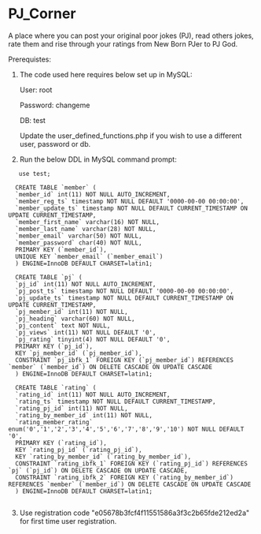 # PJ_Corner
A place where you can post your original poor jokes (PJ), read others jokes, rate them and rise through your ratings from New Born PJer to PJ God.

Prerequistes:

1) The code used here requires below set up in MySQL:  

   User: root
   
   Password: changeme
   
   DB: test
   
   Update the user_defined_functions.php if you wish to use a different user, password or db.
   
2) Run the below DDL in MySQL command prompt:

```
   use test;
   
  CREATE TABLE `member` (
  `member_id` int(11) NOT NULL AUTO_INCREMENT,
  `member_reg_ts` timestamp NOT NULL DEFAULT '0000-00-00 00:00:00',
  `member_update_ts` timestamp NOT NULL DEFAULT CURRENT_TIMESTAMP ON UPDATE CURRENT_TIMESTAMP,
  `member_first_name` varchar(16) NOT NULL,
  `member_last_name` varchar(28) NOT NULL,
  `member_email` varchar(50) NOT NULL,
  `member_password` char(40) NOT NULL,
  PRIMARY KEY (`member_id`),
  UNIQUE KEY `member_email` (`member_email`)
  ) ENGINE=InnoDB DEFAULT CHARSET=latin1;
  
  CREATE TABLE `pj` (
  `pj_id` int(11) NOT NULL AUTO_INCREMENT,
  `pj_post_ts` timestamp NOT NULL DEFAULT '0000-00-00 00:00:00',
  `pj_update_ts` timestamp NOT NULL DEFAULT CURRENT_TIMESTAMP ON UPDATE CURRENT_TIMESTAMP,
  `pj_member_id` int(11) NOT NULL,
  `pj_heading` varchar(60) NOT NULL,
  `pj_content` text NOT NULL,
  `pj_views` int(11) NOT NULL DEFAULT '0',
  `pj_rating` tinyint(4) NOT NULL DEFAULT '0',
  PRIMARY KEY (`pj_id`),
  KEY `pj_member_id` (`pj_member_id`),
  CONSTRAINT `pj_ibfk_1` FOREIGN KEY (`pj_member_id`) REFERENCES `member` (`member_id`) ON DELETE CASCADE ON UPDATE CASCADE
  ) ENGINE=InnoDB DEFAULT CHARSET=latin1;
  
  CREATE TABLE `rating` (
  `rating_id` int(11) NOT NULL AUTO_INCREMENT,
  `rating_ts` timestamp NOT NULL DEFAULT CURRENT_TIMESTAMP,
  `rating_pj_id` int(11) NOT NULL,
  `rating_by_member_id` int(11) NOT NULL,
  `rating_member_rating` enum('0','1','2','3','4','5','6','7','8','9','10') NOT NULL DEFAULT '0',
  PRIMARY KEY (`rating_id`),
  KEY `rating_pj_id` (`rating_pj_id`),
  KEY `rating_by_member_id` (`rating_by_member_id`),
  CONSTRAINT `rating_ibfk_1` FOREIGN KEY (`rating_pj_id`) REFERENCES `pj` (`pj_id`) ON DELETE CASCADE ON UPDATE CASCADE,
  CONSTRAINT `rating_ibfk_2` FOREIGN KEY (`rating_by_member_id`) REFERENCES `member` (`member_id`) ON DELETE CASCADE ON UPDATE CASCADE
  ) ENGINE=InnoDB DEFAULT CHARSET=latin1;
  
```
  
3) Use registration code "e05678b3fcf4f11551586a3f3c2b65fde212ed2a" for first time user registration.    
